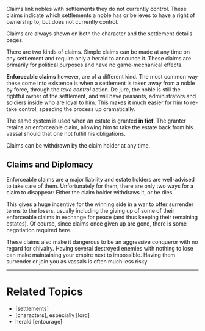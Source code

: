 Claims link nobles with settlements they do not currently control. These claims indicate which settlements a noble has or believes to have a right of ownership to, but does not currently control.

Claims are always shown on both the character and the settlement details pages.


There are two kinds of claims. Simple claims can be made at any time on any settlement and require only a herald to announce it. These claims are primarily for political purposes and have no game-mechanical effects.

**Enforceable claims** however, are of a different kind. The most common way these come into existence is when a settlement is taken away from a noble by force, through the *take control* action. De jure, the noble is still the rightful owner of the settlement, and will have peasants, administrators and soldiers inside who are loyal to him. This makes it much easier for him to re-take control, speeding the process up dramatically.

The same system is used when an estate is granted **in fief**. The granter retains an enforceable claim, allowing him to take the estate back from his vassal should that one not fulfill his obligations.


Claims can be withdrawn by the claim holder at any time.



Claims and Diplomacy
--------------------
Enforceable claims are a major liability and estate holders are well-advised to take care of them. Unfortunately for them, there are only two ways for a claim to disappear: Either the claim holder withdraws it, or he dies.

This gives a huge incentive for the winning side in a war to offer surrender terms to the losers, usually including the giving up of some of their enforceable claims in exchange for peace (and thus keeping their remaining estates). Of course, since claims once given up are gone, there is some negotiation required here.

These claims also make it dangerous to be an aggressive conqueror with no regard for chivalry. Having several destroyed enemies with nothing to lose can make maintaining your empire next to impossible. Having them surrender or join you as vassals is often much less risky.



---

Related Topics
==============
* [settlements]
* [characters], especially [lord]
* herald [entourage]
